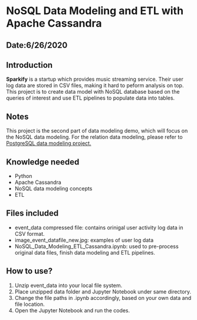 # NoSQL Data Modeling and ETL with Apache Cassandra
## Date:6/26/2020

## Introduction
**Sparkify** is a startup which provides music streaming service. Their user log data are stored in CSV files, making it hard to peform analysis on top. This project is to create data model with NoSQL database based on the queries of interest and use ETL pipelines to populate data into tables. 

## Notes
This project is the second part of data modeling demo, which will focus on the NoSQL data modeling. For the relation data modeling, please refer to [PostgreSQL data modeling project.](https://github.com/Sherryljl/Data_Modeling_ETL_with_PostgreSQL)

## Knowledge needed
- Python
- Apache Cassandra
- NoSQL data modeling concepts
- ETL

## Files included
- event_data compressed file: contains orinigal user activity log data in CSV format.
- image_event_datafile_new.jpg: examples of user log data
- NoSQL_Data_Modeling_ETL_Cassandra.ipynb: used to pre-process original data files, finish data modeling and ETL pipelines. 


## How to use?
1. Unzip event_data into your local file system.
2. Place unzipped data folder and Jupyter Notebook under same directory.
3. Change the file paths in .ipynb accordingly, based on your own data and file location.
4. Open the Jupyter Notebook and run the codes.

